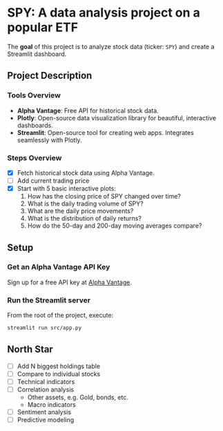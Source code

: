 # SPY: A data analysis project on a popular ETF

The **goal** of this project is to analyze stock data (ticker: `SPY`) and create a Streamlit dashboard.

## Project Description
### Tools Overview

- **Alpha Vantage**: Free API for historical stock data.
- **Plotly**: Open-source data visualization library for beautiful, interactive dashboards. 
- **Streamlit**: Open-source tool for creating web apps. Integrates seamlessly with Plotly.

### Steps Overview
- [x] Fetch historical stock data using Alpha Vantage.
- [ ] Add current trading price
- [x] Start with 5 basic interactive plots:
    1. How has the closing price of SPY changed over time?
    2. What is the daily trading volume of SPY?
    3. What are the daily price movements?
    4. What is the distribution of daily returns?
    5. How do the 50-day and 200-day moving averages compare?


## Setup

### Get an Alpha Vantage API Key
Sign up for a free API key at [Alpha Vantage](https://www.alphavantage.co/support/#api-key).

### Run the Streamlit server
From the root of the project, execute:

```bash
streamlit run src/app.py
```

<!-- TODO: Complete Makefile

Complete this section as you go. Include the following in the `Makefile`:
- [ ] `make environment`
- [ ] `make dataset`
- [ ] `make viz`
-->

## North Star
- [ ] Add N biggest holdings table
- [ ] Compare to individual stocks
- [ ] Technical indicators
- [ ] Correlation analysis
    - Other assets, e.g. Gold, bonds, etc.
    - Macro indicators
- [ ] Sentiment analysis
- [ ] Predictive modeling
